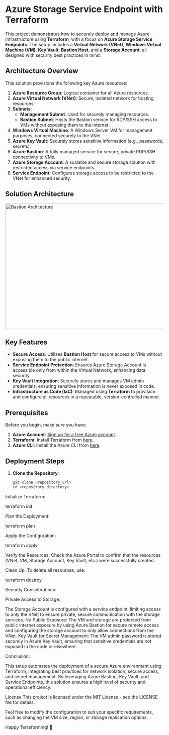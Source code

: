 # Azure Storage Service Endpoint with Terraform

This project demonstrates how to securely deploy and manage Azure infrastructure using **Terraform**, with a focus on **Azure Storage Service Endpoints**. The setup includes a **Virtual Network (VNet)**, **Windows Virtual Machine (VM)**, **Key Vault**, **Bastion Host**, and a **Storage Account**, all designed with security best practices in mind.

## Architecture Overview

This solution provisions the following key Azure resources:

1. **Azure Resource Group**: Logical container for all Azure resources.
2. **Azure Virtual Network (VNet)**: Secure, isolated network for hosting resources.
3. **Subnets**: 
   - **Management Subnet**: Used for securely managing resources.
   - **Bastion Subnet**: Hosts the Bastion service for RDP/SSH access to VMs without exposing them to the internet.
4. **Windows Virtual Machine**: A Windows Server VM for management purposes, connected securely to the VNet.
5. **Azure Key Vault**: Securely stores sensitive information (e.g., passwords, secrets).
6. **Azure Bastion**: A fully managed service for secure, private RDP/SSH connectivity to VMs.
7. **Azure Storage Account**: A scalable and secure storage solution with restricted access via service endpoints.
8. **Service Endpoint**: Configures storage access to be restricted to the VNet for enhanced security.
   
## Solution Architecture
<img src="https://github.com/user-attachments/assets/b0a959ea-128f-4d15-95c6-a52fb8abbe50" alt="Bastion Architecture" width="600" height="400" />

## Key Features

- **Secure Access**: Utilizes **Bastion Host** for secure access to VMs without exposing them to the public internet.
- **Service Endpoint Protection**: Ensures Azure Storage Account is accessible only from within the Virtual Network, enhancing data security.
- **Key Vault Integration**: Securely stores and manages VM admin credentials, ensuring sensitive information is never exposed in code.
- **Infrastructure as Code (IaC)**: Managed using **Terraform** to provision and configure all resources in a repeatable, version-controlled manner.

## Prerequisites

Before you begin, make sure you have:

1. **Azure Account**: [Sign up for a free Azure account](https://azure.microsoft.com/en-us/free/).
2. **Terraform**: Install Terraform from [here](https://www.terraform.io/downloads.html).
3. **Azure CLI**: Install the Azure CLI from [here](https://docs.microsoft.com/en-us/cli/azure/install-azure-cli).

## Deployment Steps

1. **Clone the Repository**:
   ```bash
   git clone <repository_url>
   cd <repository_directory>
Initialize Terraform:

terraform init

Plan the Deployment:

terraform plan

Apply the Configuration:

terraform apply

Verify the Resources: Check the Azure Portal to confirm that the resources (VNet, VM, Storage Account, Key Vault, etc.) were successfully created.

Clean Up: To delete all resources, use:

terraform destroy

Security Considerations:

Private Access to Storage: 

The Storage Account is configured with a service endpoint, limiting access to only the VNet to ensure private, secure communication with the storage services.
No Public Exposure: The VM and storage are protected from public internet exposure by using Azure Bastion for secure remote access and configuring the storage account to only allow connections from the VNet.
Key Vault for Secret Management: The VM admin password is stored securely in Azure Key Vault, ensuring that sensitive credentials are not exposed in the code or elsewhere.

Conclusion:

This setup automates the deployment of a secure Azure environment using Terraform, integrating best practices for network isolation, secure access, and secret management. By leveraging Azure Bastion, Key Vault, and Service Endpoints, this solution ensures a high level of security and operational efficiency.

License
This project is licensed under the MIT License - see the LICENSE file for details.

Feel free to modify the configuration to suit your specific requirements, such as changing the VM size, region, or storage replication options.

Happy Terraforming! 🚀
